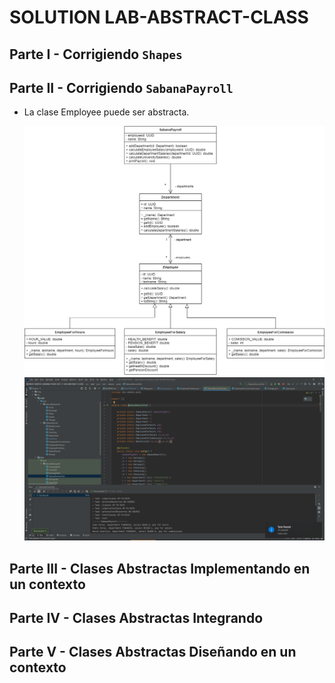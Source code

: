 # SOLUTION LAB-ABSTRACT-CLASS
## Parte I - Corrigiendo `Shapes`



## Parte II - Corrigiendo `SabanaPayroll`
* La clase Employee puede ser abstracta.

  ![](img/sabanapayroll-class-diagram-act.png)
  ![](img/EmployeeTest.png)

## Parte III - Clases Abstractas Implementando en un contexto


## Parte IV - Clases Abstractas Integrando


## Parte V - Clases Abstractas Diseñando en un contexto
